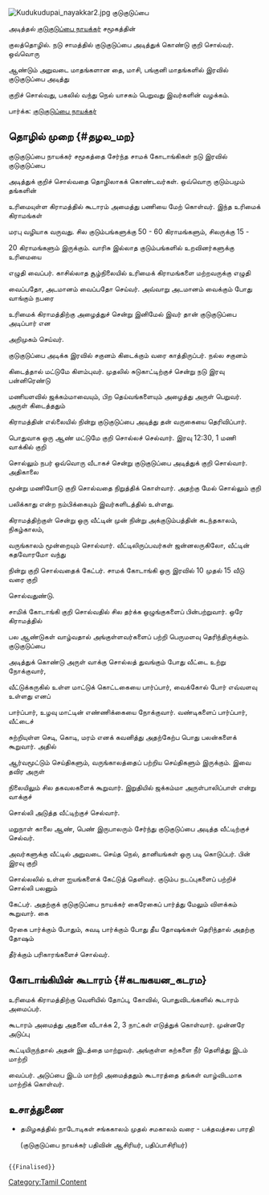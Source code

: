![](Kudukudupai_nayakkar2.jpg "Kudukudupai_nayakkar2.jpg") குடுகுடுப்பை
அடித்தல் [குடுகுடுப்பை நாயக்கர்](குடுகுடுப்பை_நாயக்கர் "wikilink") சமூகத்தின்
குலத்தொழில். நடு சாமத்தில் குடுகுடுப்பை அடித்துக் கொண்டு குறி சொல்வர். ஒவ்வொரு
ஆண்டும் அறுவடை மாதங்களான தை, மாசி, பங்குனி மாதங்களில் இரவில் குடுகுடுப்பை அடித்து
குறிச் சொல்வது, பகலில் வந்து நெல் யாசகம் பெறுவது இவர்களின் வழக்கம்.

பார்க்க: [குடுகுடுப்பை நாயக்கர்](குடுகுடுப்பை_நாயக்கர் "wikilink")

## தொழில் முறை {#தழல_மற}

குடுகுடுப்பை நாயக்கர் சமூகத்தை சேர்ந்த சாமக் கோடாங்கிகள் நடு இரவில் குடுகுடுப்பை
அடித்துக் குறிச் சொல்வதை தொழிலாகக் கொண்டவர்கள். ஒவ்வொரு குடும்பமும் தங்களின்
உரிமையுள்ள கிராமத்தில் கூடாரம் அமைத்து பணியை மேற் கொள்வர். இந்த உரிமைக் கிராமங்கள்
மரபு வழியாக வருவது. சில குடும்பங்களுக்கு 50 - 60 கிராமங்களும், சிலருக்கு 15 -
20 கிராமங்களும் இருக்கும். வாரிசு இல்லாத குடும்பங்களில் உறவினர்களுக்கு உரிமையை
எழுதி வைப்பர். காசில்லாத சூழ்நிலையில் உரிமைக் கிராமங்களை மற்றவருக்கு எழுதி
வைப்பதோ, அடமானம் வைப்பதோ செய்வர். அவ்வாறு அடமானம் வைக்கும் போது வாங்கும் நபரை
உரிமைக் கிராமத்திற்கு அழைத்துச் சென்று இனிமேல் இவர் தான் குடுகுடுப்பை அடிப்பார் என
அறிமுகம் செய்வர்.

குடுகுடுப்பை அடிக்க இரவில் சகுனம் கிடைக்கும் வரை காத்திருப்பர். நல்ல சகுனம்
கிடைத்தால் மட்டுமே கிளம்புவர். முதலில் சுடுகாட்டிற்குச் சென்று நடு இரவு பன்னிரெண்டு
மணியளவில் ஜக்கம்மாவையும், பிற தெய்வங்களையும் அழைத்து அருள் பெறுவர். அருள் கிடைத்ததும்
கிராமத்தின் எல்லையில் நின்று குடுகுடுப்பை அடித்து தன் வருகையை தெரிவிப்பார்.
பொதுவாக ஒரு ஆண் மட்டுமே குறி சொல்லச் செல்வார். இரவு 12:30, 1 மணி வாக்கில் குறி
சொல்லும் நபர் ஒவ்வொரு வீடாகச் சென்று குடுகுடுப்பை அடித்துக் குறி சொல்வார். அதிகாலை
மூன்று மணியோடு குறி சொல்வதை நிறுத்திக் கொள்வார். அதற்கு மேல் சொல்லும் குறி
பலிக்காது என்ற நம்பிக்கையும் இவர்களிடத்தில் உள்ளது.

கிராமத்திற்குள் சென்று ஒரு வீட்டின் முன் நின்று அக்குடும்பத்தின் கடந்தகாலம், நிகழ்காலம்,
வருங்காலம் மூன்றையும் சொல்வார். வீட்டிலிருப்பவர்கள் ஜன்னலருகிலோ, வீட்டின் கதவோரமோ வந்து
நின்று குறி சொல்வதைக் கேட்பர். சாமக் கோடாங்கி ஒரு இரவில் 10 முதல் 15 வீடு வரை குறி
சொல்வதுண்டு.

சாமிக் கோடாங்கி குறி சொல்வதில் சில தர்க்க ஒழுங்குகளைப் பின்பற்றுவார். ஒரே கிராமத்தில்
பல ஆண்டுகள் வாழ்வதால் அங்குள்ளவர்களைப் பற்றி பெருமளவு தெரிந்திருக்கும். குடுகுடுப்பை
அடித்துக் கொண்டு அருள் வாக்கு சொல்லத் துவங்கும் போது வீட்டை உற்று நோக்குவார்,
வீட்டுக்கருகில் உள்ள மாட்டுக் கொட்டகையை பார்ப்பார், வைக்கோல் போர் எவ்வளவு உள்ளது எனப்
பார்ப்பார், உழவு மாட்டின் எண்ணிக்கையை நோக்குவார். வண்டிகளைப் பார்ப்பார், வீட்டைச்
சுற்றியுள்ள செடி, கொடி, மரம் எனக் கவனித்து அதற்கேற்ப பொது பலன்களைக் கூறுவார். அதில்
ஆர்வமூட்டும் செய்திகளும், வருங்காலத்தைப் பற்றிய செய்திகளும் இருக்கும். இவை தவிர அருள்
நிலையிலும் சில தகவலகளைக் கூறுவார். இறுதியில் ஜக்கம்மா அருள்பாலிப்பாள் என்று வாக்குச்
சொல்லி அடுத்த வீட்டிற்குச் செல்வார்.

மறுநாள் காலை ஆண், பெண் இருபாலரும் சேர்ந்து குடுகுடுப்பை அடித்த வீட்டிற்குச் செல்வர்.
அவர்களுக்கு வீட்டில் அறுவடை செய்த நெல், தானியங்கள் ஒரு படி கொடுப்பர். பின் இரவு குறி
சொல்லலில் உள்ள ஐயங்களைக் கேட்டுத் தெளிவர். குடும்ப நடப்புகளைப் பற்றிச் சொல்லி பலனும்
கேட்பர். அதற்குக் குடுகுடுப்பை நாயக்கர் கைரேகைப் பார்த்து மேலும் விளக்கம் கூறுவார். கை
ரேகை பார்க்கும் போதும், சுவடி பார்க்கும் போது தீய தோஷங்கள் தெரிந்தால் அதற்கு தோஷம்
தீர்க்கும் பரிகாரங்களைச் சொல்வர்.

## கோடாங்கியின் கூடாரம் {#கடஙகயன_கடரம}

உரிமைக் கிராமத்திற்கு வெளியில் தோப்பு, கோவில், பொதுவிடங்களில் கூடாரம் அமைப்பர்.
கூடாரம் அமைத்து அதனை வீடாக்க 2, 3 நாட்கள் எடுத்துக் கொள்வார். முன்னரே அடுப்பு
கூட்டியிருந்தால் அதன் இடத்தை மாற்றுவர். அங்குள்ள கற்களை நீர் தெளித்து இடம் மாற்றி
வைப்பர். அடுப்பை இடம் மாற்றி அமைத்ததும் கூடாரத்தை தங்கள் வாழ்விடமாக மாற்றிக் கொள்வர்.

## உசாத்துணை

-   தமிழகத்தில் நாடோடிகள் சங்ககாலம் முதல் சமகாலம் வரை - பக்தவத்சல பாரதி
    (குடுகுடுப்பை நாயக்கர் பதிவின் ஆசிரியர், பதிப்பாசிரியர்)

```{=mediawiki}
{{Finalised}}
```
[Category:Tamil Content](Category:Tamil_Content "wikilink")
